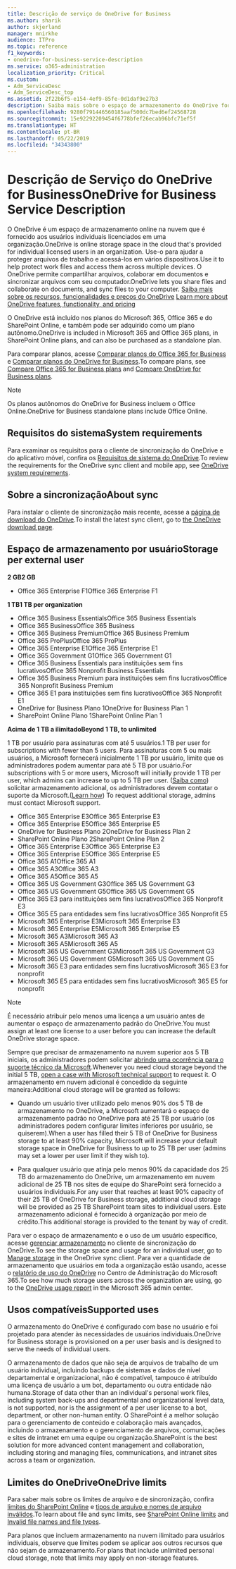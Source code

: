 ```yaml
---
title: Descrição de serviço do OneDrive for Business
ms.author: sharik
author: skjerland
manager: mnirkhe
audience: ITPro
ms.topic: reference
f1_keywords:
- onedrive-for-business-service-description
ms.service: o365-administration
localization_priority: Critical
ms.custom:
- Adm_ServiceDesc
- Adm_ServiceDesc_top
ms.assetid: 2f22b6f5-e154-4ef9-85fe-0d1daf9e27b3
description: Saiba mais sobre o espaço de armazenamento do OneDrive fornecido para cada plano de assinatura.
ms.openlocfilehash: 9280f791446560185aaf500dc7bed6ef24568728
ms.sourcegitcommit: 15e92292209454f6778bfef26ecab96bfc71ef5f
ms.translationtype: HT
ms.contentlocale: pt-BR
ms.lasthandoff: 05/22/2019
ms.locfileid: "34343800"
---
```

# <a name="onedrive-for-business-service-description"></a><span data-ttu-id="35cdf-103">Descrição de Serviço do OneDrive for Business</span><span class="sxs-lookup"><span data-stu-id="35cdf-103">OneDrive for Business Service Description</span></span>

<span data-ttu-id="35cdf-104">O OneDrive é um espaço de armazenamento online na nuvem que é fornecido aos usuários individuais licenciados em uma organização.</span><span class="sxs-lookup"><span data-stu-id="35cdf-104">OneDrive is online storage space in the cloud that's provided for individual licensed users in an organization.</span></span> <span data-ttu-id="35cdf-105">Use-o para ajudar a proteger arquivos de trabalho e acessá-los em vários dispositivos.</span><span class="sxs-lookup"><span data-stu-id="35cdf-105">Use it to help protect work files and access them across multiple devices.</span></span> <span data-ttu-id="35cdf-106">O OneDrive permite compartilhar arquivos, colaborar em documentos e sincronizar arquivos com seu computador.</span><span class="sxs-lookup"><span data-stu-id="35cdf-106">OneDrive lets you share files and collaborate on documents, and sync files to your computer.</span></span> <span data-ttu-id="35cdf-107">[Saiba mais sobre os recursos, funcionalidades e preços do OneDrive](https://go.microsoft.com/fwlink/?linkid=850345) </span><span class="sxs-lookup"><span data-stu-id="35cdf-107">[Learn more about OneDrive features, functionality, and pricing](https://go.microsoft.com/fwlink/?linkid=850345)</span></span> 
  
<span data-ttu-id="35cdf-108">O OneDrive está incluído nos planos do Microsoft 365, Office 365 e do SharePoint Online, e também pode ser adquirido como um plano autônomo.</span><span class="sxs-lookup"><span data-stu-id="35cdf-108">OneDrive is included in Microsoft 365 and Office 365 plans, in SharePoint Online plans, and can also be purchased as a standalone plan.</span></span> 
    
<span data-ttu-id="35cdf-109">Para comparar planos, acesse [Comparar planos do Office 365 for Business](https://go.microsoft.com/fwlink/?linkid=799177) e [Comparar planos do OneDrive for Business](https://products.office.com/pt-BR/onedrive-for-business/compare-onedrive-for-business-plans).</span><span class="sxs-lookup"><span data-stu-id="35cdf-109">To compare plans, see [Compare Office 365 for Business plans](https://go.microsoft.com/fwlink/?linkid=799177) and [Compare OneDrive for Business plans](https://products.office.com/en-us/onedrive-for-business/compare-onedrive-for-business-plans).</span></span> 
  
> [!NOTE]
> <span data-ttu-id="35cdf-110">Os planos autônomos do OneDrive for Business incluem o Office Online.</span><span class="sxs-lookup"><span data-stu-id="35cdf-110">OneDrive for Business standalone plans include Office Online.</span></span> 
  
## <a name="system-requirements"></a><span data-ttu-id="35cdf-111">Requisitos do sistema</span><span class="sxs-lookup"><span data-stu-id="35cdf-111">System requirements</span></span>

<span data-ttu-id="35cdf-112">Para examinar os requisitos para o cliente de sincronização do OneDrive e do aplicativo móvel, confira os [Requisitos de sistema do OneDrive](https://go.microsoft.com/fwlink/?linkid=837584).</span><span class="sxs-lookup"><span data-stu-id="35cdf-112">To review the requirements for the OneDrive sync client and mobile app, see [OneDrive system requirements](https://go.microsoft.com/fwlink/?linkid=837584).</span></span>
  
## <a name="about-sync"></a><span data-ttu-id="35cdf-113">Sobre a sincronização</span><span class="sxs-lookup"><span data-stu-id="35cdf-113">About sync</span></span>

<span data-ttu-id="35cdf-114">Para instalar o cliente de sincronização mais recente, acesse a [página de download do OneDrive](https://onedrive.live.com/about/download/).</span><span class="sxs-lookup"><span data-stu-id="35cdf-114">To install the latest sync client, go to [the OneDrive download page](https://onedrive.live.com/about/download/).</span></span> 
  
## <a name="storage-space-per-user"></a><span data-ttu-id="35cdf-115">Espaço de armazenamento por usuário</span><span class="sxs-lookup"><span data-stu-id="35cdf-115">Storage per external user</span></span>

<span data-ttu-id="35cdf-116">**2 GB**</span><span class="sxs-lookup"><span data-stu-id="35cdf-116">**2 GB**</span></span>

- <span data-ttu-id="35cdf-117">Office 365 Enterprise F1</span><span class="sxs-lookup"><span data-stu-id="35cdf-117">Office 365 Enterprise F1</span></span>

<span data-ttu-id="35cdf-118">**1 TB**</span><span class="sxs-lookup"><span data-stu-id="35cdf-118">**1 TB per organization**</span></span>

- <span data-ttu-id="35cdf-119">Office 365 Business Essentials</span><span class="sxs-lookup"><span data-stu-id="35cdf-119">Office 365 Business Essentials</span></span>
- <span data-ttu-id="35cdf-120">Office 365 Business</span><span class="sxs-lookup"><span data-stu-id="35cdf-120">Office 365 Business</span></span>
- <span data-ttu-id="35cdf-121">Office 365 Business Premium</span><span class="sxs-lookup"><span data-stu-id="35cdf-121">Office 365 Business Premium</span></span>
- <span data-ttu-id="35cdf-122">Office 365 ProPlus</span><span class="sxs-lookup"><span data-stu-id="35cdf-122">Office 365 ProPlus</span></span>
- <span data-ttu-id="35cdf-123">Office 365 Enterprise E1</span><span class="sxs-lookup"><span data-stu-id="35cdf-123">Office 365 Enterprise E1</span></span>
- <span data-ttu-id="35cdf-124">Office 365 Government G1</span><span class="sxs-lookup"><span data-stu-id="35cdf-124">Office 365 Government G1</span></span>
- <span data-ttu-id="35cdf-125">Office 365 Business Essentials para instituições sem fins lucrativos</span><span class="sxs-lookup"><span data-stu-id="35cdf-125">Office 365 Nonprofit Business Essentials</span></span>
- <span data-ttu-id="35cdf-126">Office 365 Business Premium para instituições sem fins lucrativos</span><span class="sxs-lookup"><span data-stu-id="35cdf-126">Office 365 Nonprofit Business Premium</span></span>
- <span data-ttu-id="35cdf-127">Office 365 E1 para instituições sem fins lucrativos</span><span class="sxs-lookup"><span data-stu-id="35cdf-127">Office 365 Nonprofit E1</span></span>
- <span data-ttu-id="35cdf-128">OneDrive for Business Plano 1</span><span class="sxs-lookup"><span data-stu-id="35cdf-128">OneDrive for Business Plan 1</span></span>
- <span data-ttu-id="35cdf-129">SharePoint Online Plano 1</span><span class="sxs-lookup"><span data-stu-id="35cdf-129">SharePoint Online Plan 1</span></span>

<span data-ttu-id="35cdf-130">**Acima de 1 TB a ilimitado**</span><span class="sxs-lookup"><span data-stu-id="35cdf-130">**Beyond 1 TB, to unlimited**</span></span>
 
<span data-ttu-id="35cdf-131">1 TB por usuário para assinaturas com até 5 usuários.</span><span class="sxs-lookup"><span data-stu-id="35cdf-131">1 TB per user for subscriptions with fewer than 5 users.</span></span> <span data-ttu-id="35cdf-132">Para assinaturas com 5 ou mais usuários, a Microsoft fornecerá inicialmente 1 TB por usuário, limite que os administradores podem aumentar para até 5 TB por usuário.</span><span class="sxs-lookup"><span data-stu-id="35cdf-132">For subscriptions with 5 or more users, Microsoft will initially provide 1 TB per user, which admins can increase to up to 5 TB per user.</span></span> <span data-ttu-id="35cdf-133">([Saiba como](/onedrive/set-default-storage-space)) solicitar armazenamento adicional, os administradores devem contatar o suporte da Microsoft.</span><span class="sxs-lookup"><span data-stu-id="35cdf-133">([Learn how](/onedrive/set-default-storage-space)) To request additional storage, admins must contact Microsoft support.</span></span> 

- <span data-ttu-id="35cdf-134">Office 365 Enterprise E3</span><span class="sxs-lookup"><span data-stu-id="35cdf-134">Office 365 Enterprise E3</span></span>
- <span data-ttu-id="35cdf-135">Office 365 Enterprise E5</span><span class="sxs-lookup"><span data-stu-id="35cdf-135">Office 365 Enterprise E5</span></span>
- <span data-ttu-id="35cdf-136">OneDrive for Business Plano 2</span><span class="sxs-lookup"><span data-stu-id="35cdf-136">OneDrive for Business Plan 2</span></span>
- <span data-ttu-id="35cdf-137">SharePoint Online Plano 2</span><span class="sxs-lookup"><span data-stu-id="35cdf-137">SharePoint Online Plan 2</span></span>
- <span data-ttu-id="35cdf-138">Office 365 Enterprise E3</span><span class="sxs-lookup"><span data-stu-id="35cdf-138">Office 365 Enterprise E3</span></span>
- <span data-ttu-id="35cdf-139">Office 365 Enterprise E5</span><span class="sxs-lookup"><span data-stu-id="35cdf-139">Office 365 Enterprise E5</span></span>
- <span data-ttu-id="35cdf-140">Office 365 A1</span><span class="sxs-lookup"><span data-stu-id="35cdf-140">Office 365 A1</span></span>
- <span data-ttu-id="35cdf-141">Office 365 A3</span><span class="sxs-lookup"><span data-stu-id="35cdf-141">Office 365 A3</span></span>
- <span data-ttu-id="35cdf-142">Office 365 A5</span><span class="sxs-lookup"><span data-stu-id="35cdf-142">Office 365 A5</span></span>
- <span data-ttu-id="35cdf-143">Office 365 US Government G3</span><span class="sxs-lookup"><span data-stu-id="35cdf-143">Office 365 US Government G3</span></span>
- <span data-ttu-id="35cdf-144">Office 365 US Government G5</span><span class="sxs-lookup"><span data-stu-id="35cdf-144">Office 365 US Government G5</span></span>
- <span data-ttu-id="35cdf-145">Office 365 E3 para instituições sem fins lucrativos</span><span class="sxs-lookup"><span data-stu-id="35cdf-145">Office 365 Nonprofit E3</span></span> 
- <span data-ttu-id="35cdf-146">Office 365 E5 para entidades sem fins lucrativos</span><span class="sxs-lookup"><span data-stu-id="35cdf-146">Office 365 Nonprofit E5</span></span> 
- <span data-ttu-id="35cdf-147">Microsoft 365 Enterprise E3</span><span class="sxs-lookup"><span data-stu-id="35cdf-147">Microsoft 365 Enterprise E3</span></span>
- <span data-ttu-id="35cdf-148">Microsoft 365 Enterprise E5</span><span class="sxs-lookup"><span data-stu-id="35cdf-148">Microsoft 365 Enterprise E5</span></span>
- <span data-ttu-id="35cdf-149">Microsoft 365 A3</span><span class="sxs-lookup"><span data-stu-id="35cdf-149">Microsoft 365 A3</span></span>
- <span data-ttu-id="35cdf-150">Microsoft 365 A5</span><span class="sxs-lookup"><span data-stu-id="35cdf-150">Microsoft 365 A5</span></span>
- <span data-ttu-id="35cdf-151">Microsoft 365 US Government G3</span><span class="sxs-lookup"><span data-stu-id="35cdf-151">Microsoft 365 US Government G3</span></span>
- <span data-ttu-id="35cdf-152">Microsoft 365 US Government G5</span><span class="sxs-lookup"><span data-stu-id="35cdf-152">Microsoft 365 US Government G5</span></span>
- <span data-ttu-id="35cdf-153">Microsoft 365 E3 para entidades sem fins lucrativos</span><span class="sxs-lookup"><span data-stu-id="35cdf-153">Microsoft 365 E3 for nonprofit</span></span>
- <span data-ttu-id="35cdf-154">Microsoft 365 E5 para entidades sem fins lucrativos</span><span class="sxs-lookup"><span data-stu-id="35cdf-154">Microsoft 365 E5 for nonprofit</span></span>

  
> [!NOTE]
> <span data-ttu-id="35cdf-155">É necessário atribuir pelo menos uma licença a um usuário antes de aumentar o espaço de armazenamento padrão do OneDrive.</span><span class="sxs-lookup"><span data-stu-id="35cdf-155">You must assign at least one license to a user before you can increase the default OneDrive storage space.</span></span> 
  
<span data-ttu-id="35cdf-156">Sempre que precisar de armazenamento na nuvem superior aos 5 TB iniciais, os administradores podem solicitar [abrindo uma ocorrência para o suporte técnico da Microsoft](https://go.microsoft.com/fwlink/?linkid=869559).</span><span class="sxs-lookup"><span data-stu-id="35cdf-156">Whenever you need cloud storage beyond the initial 5 TB, [open a case with Microsoft technical support](https://go.microsoft.com/fwlink/?linkid=869559) to request it.</span></span> <span data-ttu-id="35cdf-157">O armazenamento em nuvem adicional é concedido da seguinte maneira:</span><span class="sxs-lookup"><span data-stu-id="35cdf-157">Additional cloud storage will be granted as follows:</span></span> 
  
- <span data-ttu-id="35cdf-158">Quando um usuário tiver utilizado pelo menos 90% dos 5 TB de armazenamento no OneDrive, a Microsoft aumentará o espaço de armazenamento padrão no OneDrive para até 25 TB por usuário (os administradores podem configurar limites inferiores por usuário, se quiserem).</span><span class="sxs-lookup"><span data-stu-id="35cdf-158">When a user has filled their 5 TB of OneDrive for Business storage to at least 90% capacity, Microsoft will increase your default storage space in OneDrive for Business to up to 25 TB per user (admins may set a lower per user limit if they wish to).</span></span> 
    
- <span data-ttu-id="35cdf-159">Para qualquer usuário que atinja pelo menos 90% da capacidade dos 25 TB do armazenamento do OneDrive, um armazenamento em nuvem adicional de 25 TB nos sites de equipe do SharePoint será fornecido a usuários individuais.</span><span class="sxs-lookup"><span data-stu-id="35cdf-159">For any user that reaches at least 90% capacity of their 25 TB of OneDrive for Business storage, additional cloud storage will be provided as 25 TB SharePoint team sites to individual users.</span></span> <span data-ttu-id="35cdf-160">Este armazenamento adicional é fornecido à organização por meio de crédito.</span><span class="sxs-lookup"><span data-stu-id="35cdf-160">This additional storage is provided to the tenant by way of credit.</span></span>
    
<span data-ttu-id="35cdf-161">Para ver o espaço de armazenamento e o uso de um usuário específico, acesse [gerenciar armazenamento](https://support.office.com/article/31519161-059C-4764-B6F8-F5CD29F7FE68) no cliente de sincronização do OneDrive.</span><span class="sxs-lookup"><span data-stu-id="35cdf-161">To see the storage space and usage for an individual user, go to [Manage storage](https://support.office.com/article/31519161-059C-4764-B6F8-F5CD29F7FE68) in the OneDrive sync client.</span></span> <span data-ttu-id="35cdf-162">Para ver a quantidade de armazenamento que usuários em toda a organização estão usando, acesse o [relatório de uso do OneDrive](/office365/admin/activity-reports/onedrive-for-business-usage) no Centro de Administração do Microsoft 365.</span><span class="sxs-lookup"><span data-stu-id="35cdf-162">To see how much storage users across the organization are using, go to the [OneDrive usage report](/office365/admin/activity-reports/onedrive-for-business-usage) in the Microsoft 365 admin center.</span></span> 
   
## <a name="supported-uses"></a><span data-ttu-id="35cdf-163">Usos compatíveis</span><span class="sxs-lookup"><span data-stu-id="35cdf-163">Supported uses</span></span>

<span data-ttu-id="35cdf-164">O armazenamento do OneDrive é configurado com base no usuário e foi projetado para atender às necessidades de usuários individuais.</span><span class="sxs-lookup"><span data-stu-id="35cdf-164">OneDrive for Business storage is provisioned on a per user basis and is designed to serve the needs of individual users.</span></span>
  
<span data-ttu-id="35cdf-165">O armazenamento de dados que não seja de arquivos de trabalho de um usuário individual, incluindo backups de sistemas e dados de nível departamental e organizacional, não é compatível, tampouco é atribuído uma licença de usuário a um bot, departamento ou outra entidade não humana.</span><span class="sxs-lookup"><span data-stu-id="35cdf-165">Storage of data other than an individual's personal work files, including system back-ups and departmental and organizational level data, is not supported, nor is the assignment of a per user license to a bot, department, or other non-human entity.</span></span> <span data-ttu-id="35cdf-166">O SharePoint é a melhor solução para o gerenciamento de conteúdo e colaboração mais avançados, incluindo o armazenamento e o gerenciamento de arquivos, comunicações e sites de intranet em uma equipe ou organização.</span><span class="sxs-lookup"><span data-stu-id="35cdf-166">SharePoint is the best solution for more advanced content management and collaboration, including storing and managing files, communications, and intranet sites across a team or organization.</span></span>
  
## <a name="onedrive-limits"></a><span data-ttu-id="35cdf-167">Limites do OneDrive</span><span class="sxs-lookup"><span data-stu-id="35cdf-167">OneDrive limits</span></span>

<span data-ttu-id="35cdf-168">Para saber mais sobre os limites de arquivo e de sincronização, confira [limites do SharePoint Online](/office365/servicedescriptions/sharepoint-online-service-description/sharepoint-online-limits) e [tipos de arquivo e nomes de arquivo inválidos](https://support.office.com/article/64883a5d-228e-48f5-b3d2-eb39e07630fa).</span><span class="sxs-lookup"><span data-stu-id="35cdf-168">To learn about file and sync limits, see [SharePoint Online limits](/office365/servicedescriptions/sharepoint-online-service-description/sharepoint-online-limits) and [Invalid file names and file types](https://support.office.com/article/64883a5d-228e-48f5-b3d2-eb39e07630fa).</span></span>
  
<span data-ttu-id="35cdf-169">Para planos que incluem armazenamento na nuvem ilimitado para usuários individuais, observe que limites podem se aplicar aos outros recursos que não sejam de armazenamento.</span><span class="sxs-lookup"><span data-stu-id="35cdf-169">For plans that include unlimited personal cloud storage, note that limits may apply on non-storage features.</span></span> 
  

